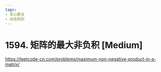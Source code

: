 ```yaml
---
tags:
- 贪心算法
- 动态规划
---
```


# 1594. 矩阵的最大非负积 [Medium]

<https://leetcode-cn.com/problems/maximum-non-negative-product-in-a-matrix/>
